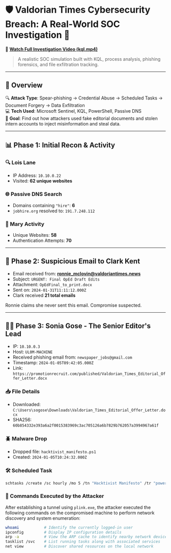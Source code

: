 # 🛡️ Valdorian Times Cybersecurity Breach: A Real-World SOC Investigation 🧠

🎥 **[Watch Full Investigation Video (kql.mp4)](kql.mp4)**  
> A realistic SOC simulation built with KQL, process analysis, phishing forensics, and file exfiltration tracking.

---

## 🚀 Overview

🔍 **Attack Type**: Spear-phishing → Credential Abuse → Scheduled Tasks → Document Forgery → Data Exfiltration  
💻 **Tech Used**: Microsoft Sentinel, KQL, PowerShell, Passive DNS  
🎯 **Goal**: Find out how attackers used fake editorial documents and stolen intern accounts to inject misinformation and steal data.

---

## 📊 Phase 1: Initial Recon & Activity

### 🔍 Lois Lane
- IP Address: `10.10.0.22`
- Visited: **62 unique websites**

### 🌐 Passive DNS Search
- Domains containing `"hire"`: **6**
- `jobhire.org` resolved to: `191.7.248.112`

### 🧑 Mary Activity
- Unique Websites: **58**
- Authentication Attempts: **70**

---

## 📩 Phase 2: Suspicious Email to Clark Kent

- Email received from: **ronnie_mclovin@valdoriantimes.news**
- Subject: `URGENT: Final OpEd Draft Edits`
- Attachment: `OpEdFinal_to_print.docx`
- Sent on: `2024-01-31T11:11:12.000Z`
- Clark received **21 total emails**

Ronnie claims she never sent this email. Compromise suspected.

---

## 🕵️‍♀️ Phase 3: Sonia Gose - The Senior Editor's Lead

- IP: `10.10.0.3`
- Host: `UL0M-MACHINE`
- Received phishing email from: `newspaper_jobs@gmail.com`
- Timestamp: `2024-01-05T09:42:05.000Z`
- Link: `https://promotionrecruit.com/published/Valdorian_Times_Editorial_Offer_Letter.docx`

### 📥 File Details
- Downloaded: `C:\Users\sogose\Downloads\Valdorian_Times_Editorial_Offer_Letter.docx`
- SHA256: `60b854332e393a6a2f0015383969c3ac705126a6b7829b762057a3994967a61f`

### 🪲 Malware Drop
- Dropped file: `hacktivist_manifesto.ps1`
- Created: `2024-01-05T10:24:32.000Z`

### 🛠 Scheduled Task
```bash
schtasks /create /sc hourly /mo 5 /tn "Hacktivist Manifesto" /tr "powershell.exe -ExecutionPolicy Bypass -File C:\ProgramData\hacktivist_manifesto.ps1"
```
### 🧪 Commands Executed by the Attacker

After establishing a tunnel using `plink.exe`, the attacker executed the following commands on the compromised machine to perform network discovery and system enumeration:

```bash
whoami           # Identify the currently logged-in user
ipconfig         # Display IP configuration details
arp -a           # View the ARP cache to identify nearby network devices
tasklist /svc    # List running tasks along with associated services
net view         # Discover shared resources on the local network


